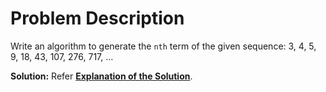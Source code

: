# Problem Description
Write an algorithm to generate the `nth` term of the given sequence: 3, 4, 5, 9, 18, 43, 107, 276, 717, ...  

**Solution:** Refer [**Explanation of the Solution**](https://qr.ae/pNKAJA).
